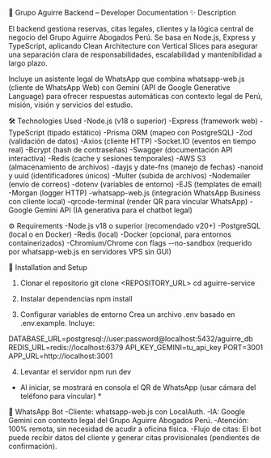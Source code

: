 📘 Grupo Aguirre Backend – Developer Documentation
✨ Description

El backend gestiona reservas, citas legales, clientes y la lógica central de negocio del Grupo Aguirre Abogados Perú.
Se basa en Node.js, Express y TypeScript, aplicando Clean Architecture con Vertical Slices para asegurar una separación clara de responsabilidades, escalabilidad y mantenibilidad a largo plazo.

Incluye un asistente legal de WhatsApp que combina whatsapp-web.js (cliente de WhatsApp Web) con Gemini (API de Google Generative Language) para ofrecer respuestas automáticas con contexto legal de Perú, misión, visión y servicios del estudio.

🛠 Technologies Used
-Node.js (v18 o superior)
-Express (framework web)
-TypeScript (tipado estático)
-Prisma ORM (mapeo con PostgreSQL)
-Zod (validación de datos)
-Axios (cliente HTTP)
-Socket.IO (eventos en tiempo real)
-Bcrypt (hash de contraseñas)
-Swagger (documentación API interactiva)
-Redis (cache y sesiones temporales)
-AWS S3 (almacenamiento de archivos)
-dayjs y date-fns (manejo de fechas)
-nanoid y uuid (identificadores únicos)
-Multer (subida de archivos)
-Nodemailer (envío de correos)
-dotenv (variables de entorno)
-EJS (templates de email)
-Morgan (logger HTTP)
-whatsapp-web.js (integración WhatsApp Business con cliente local)
-qrcode-terminal (render QR para vincular WhatsApp)
-Google Gemini API (IA generativa para el chatbot legal)

⚙️ Requirements
-Node.js v18 o superior (recomendado v20+)
-PostgreSQL (local o en Docker)
-Redis (local)
-Docker (opcional, para entornos containerizados)
-Chromium/Chrome con flags --no-sandbox (requerido por whatsapp-web.js en servidores VPS sin GUI)

🚀 Installation and Setup
1. Clonar el repositorio
git clone <REPOSITORY_URL>
cd aguirre-service

2. Instalar dependencias
npm install

3. Configurar variables de entorno
Crea un archivo .env basado en .env.example. Incluye:

DATABASE_URL=postgresql://user:password@localhost:5432/aguirre_db
REDIS_URL=redis://localhost:6379
API_KEY_GEMINI=tu_api_key
PORT=3001
APP_URL=http://localhost:3001

4. Levantar el servidor
npm run dev

* Al iniciar, se mostrará en consola el QR de WhatsApp (usar cámara del teléfono para vincular) *

🤖 WhatsApp Bot
-Cliente: whatsapp-web.js con LocalAuth.
-IA: Google Gemini con contexto legal del Grupo Aguirre Abogados Perú.
-Atención: 100% remota, sin necesidad de acudir a oficina física.
-Flujo de citas: El bot puede recibir datos del cliente y generar citas provisionales (pendientes de confirmación).
